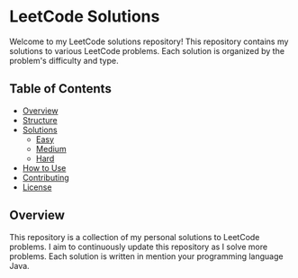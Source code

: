 # LeetCode Solutions

Welcome to my LeetCode solutions repository! This repository contains my solutions to various LeetCode problems. Each solution is organized by the problem's difficulty and type.

## Table of Contents

- [Overview](#overview)
- [Structure](#structure)
- [Solutions](#solutions)
  - [Easy](#easy)
  - [Medium](#medium)
  - [Hard](#hard)
- [How to Use](#how-to-use)
- [Contributing](#contributing)
- [License](#license)

## Overview

This repository is a collection of my personal solutions to LeetCode problems. I aim to continuously update this repository as I solve more problems. Each solution is written in mention your programming language Java.
